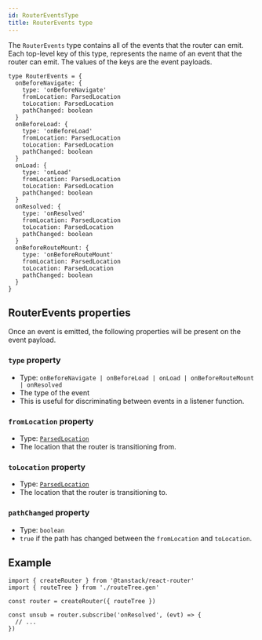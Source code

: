 ```yaml
---
id: RouterEventsType
title: RouterEvents type
---
```


The `RouterEvents` type contains all of the events that the router can emit. Each top-level key of this type, represents the name of an event that the router can emit. The values of the keys are the event payloads.

```tsx
type RouterEvents = {
  onBeforeNavigate: {
    type: 'onBeforeNavigate'
    fromLocation: ParsedLocation
    toLocation: ParsedLocation
    pathChanged: boolean
  }
  onBeforeLoad: {
    type: 'onBeforeLoad'
    fromLocation: ParsedLocation
    toLocation: ParsedLocation
    pathChanged: boolean
  }
  onLoad: {
    type: 'onLoad'
    fromLocation: ParsedLocation
    toLocation: ParsedLocation
    pathChanged: boolean
  }
  onResolved: {
    type: 'onResolved'
    fromLocation: ParsedLocation
    toLocation: ParsedLocation
    pathChanged: boolean
  }
  onBeforeRouteMount: {
    type: 'onBeforeRouteMount'
    fromLocation: ParsedLocation
    toLocation: ParsedLocation
    pathChanged: boolean
  }
}
```

## RouterEvents properties

Once an event is emitted, the following properties will be present on the event payload.

### `type` property

- Type: `onBeforeNavigate | onBeforeLoad | onLoad | onBeforeRouteMount | onResolved`
- The type of the event
- This is useful for discriminating between events in a listener function.

### `fromLocation` property

- Type: [`ParsedLocation`](./ParsedLocationType.md)
- The location that the router is transitioning from.

### `toLocation` property

- Type: [`ParsedLocation`](./ParsedLocationType.md)
- The location that the router is transitioning to.

### `pathChanged` property

- Type: `boolean`
- `true` if the path has changed between the `fromLocation` and `toLocation`.

## Example

```tsx
import { createRouter } from '@tanstack/react-router'
import { routeTree } from './routeTree.gen'

const router = createRouter({ routeTree })

const unsub = router.subscribe('onResolved', (evt) => {
  // ...
})
```
